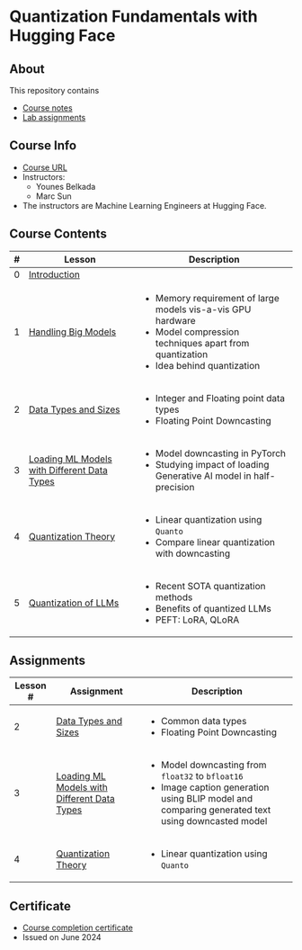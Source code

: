 # Quantization Fundamentals with Hugging Face

## About

This repository contains

- [Course notes](#course-contents)
- [Lab assignments](#assignments)

## Course Info

- [Course URL](https://www.deeplearning.ai/short-courses/quantization-fundamentals-with-hugging-face/)
- Instructors:
  - Younes Belkada
  - Marc Sun
- The instructors are Machine Learning Engineers at Hugging Face.

## Course Contents

|#|Lesson    |       Description     |
|-|----------|-----------------------|
|0|[Introduction](./notes/Lesson_0.md)||
|1|[Handling Big Models](./notes/Lesson_1.md)|<ul><li>Memory requirement of large models vis-a-vis GPU hardware</li><li>Model compression techniques apart from quantization</li><li>Idea behind quantization</li></ul>|
|2|[Data Types and Sizes](./notes/Lesson_2.md)|<ul><li>Integer and Floating point data types</li><li>Floating Point Downcasting</li></ul>|
|3|[Loading ML Models with Different Data Types](./notes/Lesson_3.md)|<ul><li>Model downcasting in PyTorch</li><li>Studying impact of loading Generative AI model in half-precision</li></ul>|
|4|[Quantization Theory](./notes/Lesson_4.md)|<ul><li>Linear quantization using `Quanto`</li><li>Compare linear quantization with downcasting</li></ul>|
|5|[Quantization of LLMs](./notes/Lesson_5.md)|<ul><li>Recent SOTA quantization methods</li><li>Benefits of quantized LLMs</li><li>PEFT: LoRA, QLoRA</li></ul>|

## Assignments

|Lesson #|Assignment|Description|
|-|----------|-----------|
|2|[Data Types and Sizes](./notes/Lesson_2.md#notebook)|<ul><li>Common data types</li><li>Floating Point Downcasting</li></ul>|
|3|[Loading ML Models with Different Data Types](./notes/Lesson_3.md#notebook)|<ul><li>Model downcasting from `float32` to `bfloat16`</li><li>Image caption generation using BLIP model and comparing generated text using downcasted model</li></ul>|
|4|[Quantization Theory](./notes/Lesson_4.md#notebook)|<ul><li>Linear quantization using `Quanto`</li></ul>|

## Certificate

- [Course completion certificate](https://learn.deeplearning.ai/accomplishments/48bbc617-1250-41da-a570-ea8735733aff)
- Issued on June 2024

